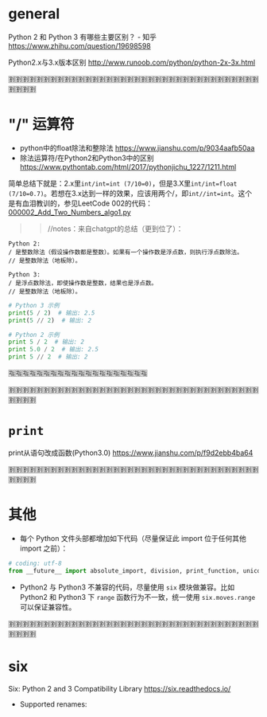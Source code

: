 
# general

Python 2 和 Python 3 有哪些主要区别？ - 知乎 https://www.zhihu.com/question/19698598

Python2.x与3​​.x版本区别 http://www.runoob.com/python/python-2x-3x.html

:u5272::u5272::u5272::u5272::u5272::u5272::u5272::u5272::u5272::u5272::u5272::u5272::u5272::u5272::u5272::u5272::u5272::u5272::u5272::u5272::u5272::u5272::u5272::u5272::u5272::u5272::u5272::u5272::u5272::u5272::u5272::u5272::u5272::u5272::u5272::u5272::u5272::u5272::u5272::u5272:

# "/" 运算符

- python中的float除法和整除法 https://www.jianshu.com/p/9034aafb50aa
- 除法运算符/在Python2和Python3中的区别 https://www.pythontab.com/html/2017/pythonjichu_1227/1211.html

简单总结下就是：2.x里`int/int=int (7/10=0)`，但是3.X里`int/int=float (7/10=0.7)`。若想在3.x达到一样的效果，应该用两个/，即`int//int=int`。这个是有血泪教训的，参见LeetCode 002的代码：[000002_Add_Two_Numbers_algo1.py](https://github.com/BIAOXYZ/variousCodes/blob/master/_CodeTopics/LeetCode/000002_Add_Two_Numbers/000002_Add_Two_Numbers_algo1.py)

>> //notes：来自chatgpt的总结（更到位了）：
```cosnole
Python 2:
/ 是整数除法（假设操作数都是整数）。如果有一个操作数是浮点数，则执行浮点数除法。
// 是整数除法（地板除）。

Python 3:
/ 是浮点数除法，即使操作数是整数，结果也是浮点数。
// 是整数除法（地板除）。
```
```py
# Python 3 示例
print(5 / 2)  # 输出: 2.5
print(5 // 2)  # 输出: 2

# Python 2 示例
print 5 / 2  # 输出: 2
print 5.0 / 2  # 输出: 2.5
print 5 // 2  # 输出: 2
```

:u6307::u6307::u6307::u6307::u6307::u6307::u6307::u6307::u6307::u6307::u6307::u6307::u6307::u6307::u6307::u6307::u6307::u6307::u6307::u6307:

:u5272::u5272::u5272::u5272::u5272::u5272::u5272::u5272::u5272::u5272::u5272::u5272::u5272::u5272::u5272::u5272::u5272::u5272::u5272::u5272::u5272::u5272::u5272::u5272::u5272::u5272::u5272::u5272::u5272::u5272::u5272::u5272::u5272::u5272::u5272::u5272::u5272::u5272::u5272::u5272:

# `print`

print从语句改成函数(Python3.0) https://www.jianshu.com/p/f9d2ebb4ba64

:u5272::u5272::u5272::u5272::u5272::u5272::u5272::u5272::u5272::u5272::u5272::u5272::u5272::u5272::u5272::u5272::u5272::u5272::u5272::u5272::u5272::u5272::u5272::u5272::u5272::u5272::u5272::u5272::u5272::u5272::u5272::u5272::u5272::u5272::u5272::u5272::u5272::u5272::u5272::u5272:

# 其他

- 每个 Python 文件头部都增加如下代码（尽量保证此 import 位于任何其他 import 之前）：
```py
# coding: utf-8
from __future__ import absolute_import, division, print_function, unicode_literals
```
- Python2 与 Python3 不兼容的代码，尽量使用 `six` 模块做兼容。比如 Python2 和 Python3 下 `range` 函数行为不一致，统一使用 `six.moves.range` 可以保证兼容性。

:u5272::u5272::u5272::u5272::u5272::u5272::u5272::u5272::u5272::u5272::u5272::u5272::u5272::u5272::u5272::u5272::u5272::u5272::u5272::u5272::u5272::u5272::u5272::u5272::u5272::u5272::u5272::u5272::u5272::u5272::u5272::u5272::u5272::u5272::u5272::u5272::u5272::u5272::u5272::u5272:

# six

Six: Python 2 and 3 Compatibility Library https://six.readthedocs.io/
- Supported renames:
